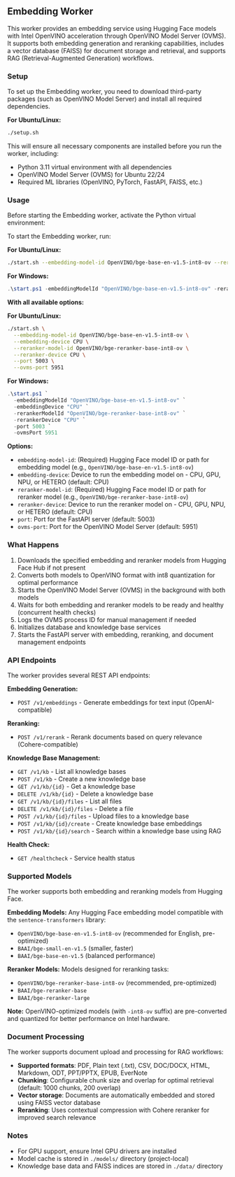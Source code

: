<!-- Copyright (C) 2025 Intel Corporation -->
<!-- SPDX-License-Identifier: Apache-2.0 -->

## Embedding Worker

This worker provides an embedding service using Hugging Face models with Intel OpenVINO acceleration through OpenVINO Model Server (OVMS). It supports both embedding generation and reranking capabilities, includes a vector database (FAISS) for document storage and retrieval, and supports RAG (Retrieval-Augmented Generation) workflows.

### Setup

To set up the Embedding worker, you need to download third-party packages (such as OpenVINO Model Server) and install all required dependencies.

**For Ubuntu/Linux:**
```bash
./setup.sh
```

This will ensure all necessary components are installed before you run the worker, including:
- Python 3.11 virtual environment with all dependencies
- OpenVINO Model Server (OVMS) for Ubuntu 22/24
- Required ML libraries (OpenVINO, PyTorch, FastAPI, FAISS, etc.)

### Usage

Before starting the Embedding worker, activate the Python virtual environment:

To start the Embedding worker, run:

**For Ubuntu/Linux:**
```bash
./start.sh --embedding-model-id OpenVINO/bge-base-en-v1.5-int8-ov --reranker-model-id OpenVINO/bge-reranker-base-int8-ov
```

**For Windows:**
```powershell
.\start.ps1 -embeddingModelId "OpenVINO/bge-base-en-v1.5-int8-ov" -rerankerModelId "OpenVINO/bge-reranker-base-int8-ov"
```

**With all available options:**

**For Ubuntu/Linux:**
```bash
./start.sh \
  --embedding-model-id OpenVINO/bge-base-en-v1.5-int8-ov \
  --embedding-device CPU \
  --reranker-model-id OpenVINO/bge-reranker-base-int8-ov \
  --reranker-device CPU \
  --port 5003 \
  --ovms-port 5951
```

**For Windows:**
```powershell
.\start.ps1 `
  -embeddingModelId "OpenVINO/bge-base-en-v1.5-int8-ov" `
  -embeddingDevice "CPU" `
  -rerankerModelId "OpenVINO/bge-reranker-base-int8-ov" `
  -rerankerDevice "CPU" `
  -port 5003 `
  -ovmsPort 5951
```

**Options:**

- `embedding-model-id`: (Required) Hugging Face model ID or path for embedding model (e.g., `OpenVINO/bge-base-en-v1.5-int8-ov`)
- `embedding-device`: Device to run the embedding model on - CPU, GPU, NPU, or HETERO (default: CPU)
- `reranker-model-id`: (Required) Hugging Face model ID or path for reranker model (e.g., `OpenVINO/bge-reranker-base-int8-ov`)
- `reranker-device`: Device to run the reranker model on - CPU, GPU, NPU, or HETERO (default: CPU)
- `port`: Port for the FastAPI server (default: 5003)
- `ovms-port`: Port for the OpenVINO Model Server (default: 5951)

### What Happens

1. Downloads the specified embedding and reranker models from Hugging Face Hub if not present
2. Converts both models to OpenVINO format with int8 quantization for optimal performance
3. Starts the OpenVINO Model Server (OVMS) in the background with both models
4. Waits for both embedding and reranker models to be ready and healthy (concurrent health checks)
5. Logs the OVMS process ID for manual management if needed
6. Initializes database and knowledge base services
7. Starts the FastAPI server with embedding, reranking, and document management endpoints

### API Endpoints

The worker provides several REST API endpoints:

**Embedding Generation:**
- `POST /v1/embeddings` - Generate embeddings for text input (OpenAI-compatible)

**Reranking:**
- `POST /v1/rerank` - Rerank documents based on query relevance (Cohere-compatible)

**Knowledge Base Management:**
- `GET /v1/kb` - List all knowledge bases
- `POST /v1/kb` - Create a new knowledge base
- `GET /v1/kb/{id}` - Get a knowledge base
- `DELETE /v1/kb/{id}` - Delete a knowledge base
- `GET /v1/kb/{id}/files` - List all files
- `DELETE /v1/kb/{id}/files` - Delete a file
- `POST /v1/kb/{id}/files` - Upload files to a knowledge base
- `POST /v1/kb/{id}/create` - Create knowledge base embeddings
- `POST /v1/kb/{id}/search` - Search within a knowledge base using RAG

**Health Check:**
- `GET /healthcheck` - Service health status

### Supported Models

The worker supports both embedding and reranking models from Hugging Face.

**Embedding Models:**
Any Hugging Face embedding model compatible with the `sentence-transformers` library:
- `OpenVINO/bge-base-en-v1.5-int8-ov` (recommended for English, pre-optimized)
- `BAAI/bge-small-en-v1.5` (smaller, faster)
- `BAAI/bge-base-en-v1.5` (balanced performance)

**Reranker Models:**
Models designed for reranking tasks:
- `OpenVINO/bge-reranker-base-int8-ov` (recommended, pre-optimized)
- `BAAI/bge-reranker-base`
- `BAAI/bge-reranker-large`

**Note:** OpenVINO-optimized models (with `-int8-ov` suffix) are pre-converted and quantized for better performance on Intel hardware.

### Document Processing

The worker supports document upload and processing for RAG workflows:

- **Supported formats**: PDF, Plain text (.txt), CSV, DOC/DOCX, HTML, Markdown, ODT, PPT/PPTX, EPUB, EverNote
- **Chunking**: Configurable chunk size and overlap for optimal retrieval (default: 1000 chunks, 200 overlap)
- **Vector storage**: Documents are automatically embedded and stored using FAISS vector database
- **Reranking**: Uses contextual compression with Cohere reranker for improved search relevance

### Notes

- For GPU support, ensure Intel GPU drivers are installed
- Model cache is stored in `./models/` directory (project-local)
- Knowledge base data and FAISS indices are stored in `./data/` directory
